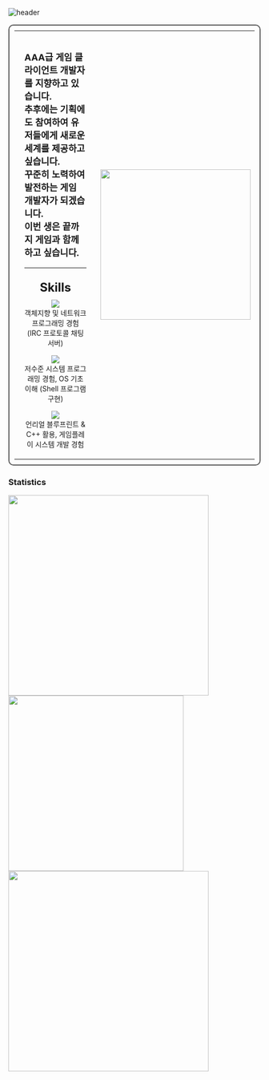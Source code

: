 ![header](https://capsule-render.vercel.app/api?type=waving&height=300&text=RoadToGOTY%20&desc=Jong%20Geun%20Oh&color=auto)

<table width="100%" style="border: 2px solid #555; border-radius: 10px; padding: 10px; border-collapse: collapse;">
    <tr>
        <!-- 왼쪽 (위 60% + 아래 40%) -->
        <td width="60%" style="padding: 20px; vertical-align: top;">
            <!-- 위쪽 (60%): 자기소개 -->
            <div style="height: 60%;">
                <p style="font-size: 18px; font-weight: bold;">
                    AAA급 게임 클라이언트 개발자를 지향하고 있습니다.<br>
                    추후에는 기획에도 참여하여 유저들에게 새로운 세계를 제공하고 싶습니다.<br>
                    꾸준히 노력하여 발전하는 게임 개발자가 되겠습니다.<br>
                    이번 생은 끝까지 게임과 함께하고 싶습니다.
                </p>
            </div>
            <hr>
            <!-- 아래쪽 (40%): Skills -->
            <div style="height: 40%; text-align: center;">
                <p style="font-size: 24px; font-weight: bold; margin-bottom: 10px;">Skills</p>
                <div style="display: flex; flex-direction: column; align-items: center;">
                    <div style="text-align: center; margin-bottom: 15px;">
                        <img src="https://img.shields.io/badge/C++-00599C?style=flat-square&logo=cplusplus&logoColor=white"/>
                        <br>
                        <span style="font-size: 14px;">객체지향 및 네트워크 프로그래밍 경험 (IRC 프로토콜 채팅 서버)</span>
                    </div>
                    <div style="text-align: center; margin-bottom: 15px;">
                        <img src="https://img.shields.io/badge/C-A8B9CC?style=flat-square&logo=c&logoColor=white"/>
                        <br>
                        <span style="font-size: 14px;">저수준 시스템 프로그래밍 경험, OS 기초 이해 (Shell 프로그램 구현)</span>
                    </div>
                    <div style="text-align: center;">
                        <img src="https://img.shields.io/badge/Unreal5-0E1128?style=flat-square&logo=unrealengine&logoColor=white"/>
                        <br>
                        <span style="font-size: 14px;">언리얼 블루프린트 & C++ 활용, 게임플레이 시스템 개발 경험</span>
                    </div>
                </div>
            </div>
        </td>
        <!-- 오른쪽 (40%): 자격증 이미지 -->
        <td width="40%" align="center">
            <img src="https://github.com/user-attachments/assets/cc3d8038-97c4-4e67-921d-6d19754fecae" width="300"/>
        </td>
    </tr>
</table>


### Statistics
<div>    
    <a href="https://github.com/anuraghazra/github-readme-stats">
        <img src="https://github-readme-stats.vercel.app/api?username=johnnyoh555&show_icons=true&theme=radical" width="400"/>
    </a>
    <a href="https://solved.ac/johnny55">
        <img src="http://mazassumnida.wtf/api/v2/generate_badge?boj=johnny55" width="350"/>
    </a>
</div>
<a href="https://github.com/anuraghazra/github-readme-stats">
    <img src="https://github-readme-stats.vercel.app/api/top-langs/?username=johnnyoh555&layout=compact" width="400"/>
</a>


